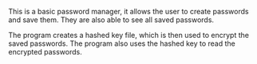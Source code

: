 This is a basic password manager, it allows the user to create passwords and save them. They are also able to see all saved passwords.

The program creates a hashed key file, which is then used to encrypt the saved passwords. The program also uses the hashed key to read the encrypted passwords.
